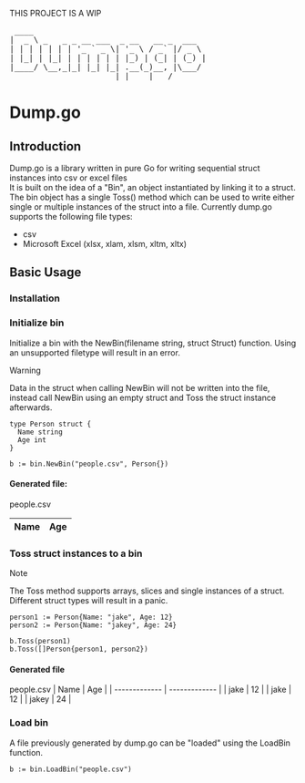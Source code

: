 THIS PROJECT IS A WIP

<pre>
 ____                                    
|  _ \ _   _ _ __ ___  _ __   __ _  ___  
| | | | | | | '_ ` _ \| '_ \ / _` |/ _ \ 
| |_| | |_| | | | | | | |_) | (_| | (_) |
|____/ \__,_|_| |_| |_| .__(_)__, |\___/ 
                      |_|    |___/       
</pre>
# Dump.go

## Introduction
Dump.go is a library written in pure Go for writing sequential struct instances into csv or excel files <br>
It is built on the idea of a "Bin", an object instantiated by linking it to a struct. The bin object has a single Toss() method which can be used to write either single or multiple instances of the struct into a file. Currently dump.go supports the following file types:
- csv
- Microsoft Excel (xlsx, xlam, xlsm, xltm, xltx)
  
## Basic Usage

### Installation

### Initialize bin
Initialize a bin with the NewBin(filename string, struct Struct) function. Using an unsupported filetype will result in an error.
> [!WARNING]
> Data in the struct when calling NewBin will not be written into the file, instead call NewBin using an empty struct and Toss the struct instance afterwards.
```
type Person struct {
  Name string
  Age int
}

b := bin.NewBin("people.csv", Person{})
```
#### Generated file: 
people.csv

| Name | Age |
| ------------- | ------------- |

### Toss struct instances to a bin
> [!NOTE]
> The Toss method supports arrays, slices and single instances of a struct. Different struct types will result in a panic.
```
person1 := Person{Name: "jake", Age: 12}
person2 := Person{Name: "jakey", Age: 24}

b.Toss(person1)
b.Toss([]Person{person1, person2})
```
#### Generated file
people.csv
| Name | Age |
| ------------- | ------------- |
| jake  | 12  |
| jake  | 12  |
| jakey  | 24  |

### Load bin
A file previously generated by dump.go can be "loaded" using the LoadBin function.
```
b := bin.LoadBin("people.csv")
```
